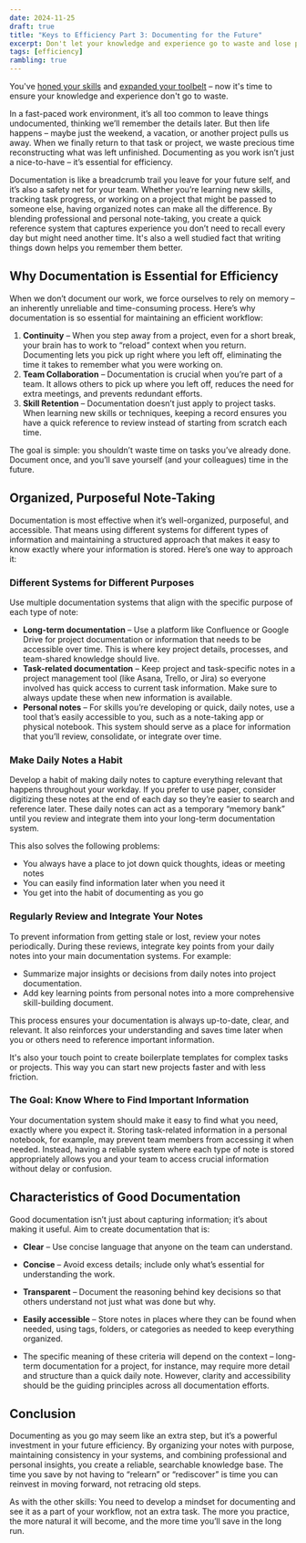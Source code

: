 ```yaml
---
date: 2024-11-25
draft: true
title: "Keys to Efficiency Part 3: Documenting for the Future"
excerpt: Don't let your knowledge and experience go to waste and lose precious time.
tags: [efficiency]
rambling: true
---
```


You've [honed your skills](/articles/keys-to-effiency/part-1-hard-skills) and [expanded your toolbelt](/articles/keys-to-effiency/part-2-expanding-the-toolbelt) – now it's time to ensure your knowledge and experience don't go to waste.

In a fast-paced work environment, it’s all too common to leave things undocumented, thinking we’ll remember the details later. But then life happens – maybe just the weekend, a vacation, or another project pulls us away. When we finally return to that task or project, we waste precious time reconstructing what was left unfinished. Documenting as you work isn’t just a nice-to-have – it’s essential for efficiency.

Documentation is like a breadcrumb trail you leave for your future self, and it’s also a safety net for your team. Whether you’re learning new skills, tracking task progress, or working on a project that might be passed to someone else, having organized notes can make all the difference. By blending professional and personal note-taking, you create a quick reference system that captures experience you don’t need to recall every day but might need another time. It's also a well studied fact that writing things down helps you remember them better.

## Why Documentation is Essential for Efficiency

When we don’t document our work, we force ourselves to rely on memory – an inherently unreliable and time-consuming process. Here’s why documentation is so essential for maintaining an efficient workflow:

1. **Continuity** – When you step away from a project, even for a short break, your brain has to work to “reload” context when you return. Documenting lets you pick up right where you left off, eliminating the time it takes to remember what you were working on.
2. **Team Collaboration** – Documentation is crucial when you’re part of a team. It allows others to pick up where you left off, reduces the need for extra meetings, and prevents redundant efforts.
3. **Skill Retention** – Documentation doesn’t just apply to project tasks. When learning new skills or techniques, keeping a record ensures you have a quick reference to review instead of starting from scratch each time.

The goal is simple: you shouldn’t waste time on tasks you’ve already done. Document once, and you’ll save yourself (and your colleagues) time in the future.

## Organized, Purposeful Note-Taking

Documentation is most effective when it’s well-organized, purposeful, and accessible. That means using different systems for different types of information and maintaining a structured approach that makes it easy to know exactly where your information is stored. Here’s one way to approach it:

### Different Systems for Different Purposes
Use multiple documentation systems that align with the specific purpose of each type of note:

- **Long-term documentation** – Use a platform like Confluence or Google Drive for project documentation or information that needs to be accessible over time. This is where key project details, processes, and team-shared knowledge should live.
- **Task-related documentation** – Keep project and task-specific notes in a project management tool (like Asana, Trello, or Jira) so everyone involved has quick access to current task information. Make sure to always update these when new information is available.
- **Personal notes** – For skills you’re developing or quick, daily notes, use a tool that’s easily accessible to you, such as a note-taking app or physical notebook. This system should serve as a place for information that you’ll review, consolidate, or integrate over time.

### Make Daily Notes a Habit

Develop a habit of making daily notes to capture everything relevant that happens throughout your workday. If you prefer to use paper, consider digitizing these notes at the end of each day so they’re easier to search and reference later. These daily notes can act as a temporary “memory bank” until you review and integrate them into your long-term documentation system.

This also solves the following problems:
- You always have a place to jot down quick thoughts, ideas or meeting notes
- You can easily find information later when you need it
- You get into the habit of documenting as you go

### Regularly Review and Integrate Your Notes

To prevent information from getting stale or lost, review your notes periodically. During these reviews, integrate key points from your daily notes into your main documentation systems. For example:

- Summarize major insights or decisions from daily notes into project documentation.
- Add key learning points from personal notes into a more comprehensive skill-building document.

This process ensures your documentation is always up-to-date, clear, and relevant. It also reinforces your understanding and saves time later when you or others need to reference important information.

It's also your touch point to create boilerplate templates for complex tasks or projects. This way you can start new projects faster and with less friction.

### The Goal: Know Where to Find Important Information

Your documentation system should make it easy to find what you need, exactly where you expect it. Storing task-related information in a personal notebook, for example, may prevent team members from accessing it when needed. Instead, having a reliable system where each type of note is stored appropriately allows you and your team to access crucial information without delay or confusion.

## Characteristics of Good Documentation

Good documentation isn’t just about capturing information; it’s about making it useful. Aim to create documentation that is:

- **Clear** – Use concise language that anyone on the team can understand.
- **Concise** – Avoid excess details; include only what’s essential for understanding the work.
- **Transparent** – Document the reasoning behind key decisions so that others understand not just what was done but why.
- **Easily accessible** – Store notes in places where they can be found when needed, using tags, folders, or categories as needed to keep everything organized.

- The specific meaning of these criteria will depend on the context – long-term documentation for a project, for instance, may require more detail and structure than a quick daily note. However, clarity and accessibility should be the guiding principles across all documentation efforts.

## Conclusion

Documenting as you go may seem like an extra step, but it’s a powerful investment in your future efficiency. By organizing your notes with purpose, maintaining consistency in your systems, and combining professional and personal insights, you create a reliable, searchable knowledge base. The time you save by not having to “relearn” or “rediscover” is time you can reinvest in moving forward, not retracing old steps.

As with the other skills: You need to develop a mindset for documenting and see it as a part of your workflow, not an extra task. The more you practice, the more natural it will become, and the more time you’ll save in the long run.
